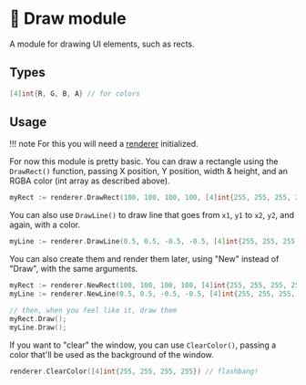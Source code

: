 <!--markdownlint-disable md010-->
# 🎨 Draw module

A module for drawing UI elements, such as rects.

## Types

```go
[4]int{R, G, B, A} // for colors
```

## Usage

!!! note
    For this you will need a [renderer](window-render.md) initialized.

For now this module is pretty basic. You can draw a rectangle using the `DrawRect()` function, passing X position, Y position, width & height, and an RGBA color (int array as described above).

```go
myRect := renderer.DrawRect(100, 100, 100, 100, [4]int{255, 255, 255, 255}) // draws a white square
```

You can also use `DrawLine()` to draw line that goes from `x1`, `y1` to `x2`, `y2`, and again, with a color.

```go
myLine := renderer.DrawLine(0.5, 0.5, -0.5, -0.5, [4]int{255, 255, 255, 255})
```

You can also create them and render them later, using "New" instead of "Draw", with the same arguments.

```go
myRect := renderer.NewRect(100, 100, 100, 100, [4]int{255, 255, 255, 255})
myLine := renderer.NewLine(0.5, 0.5, -0.5, -0.5, [4]int{255, 255, 255, 255})

// then, when you feel like it, draw them
myRect.Draw();
myLine.Draw();
```

If you want to "clear" the window, you can use `ClearColor()`, passing a color that'll be used as the background of the window.

```go
renderer.ClearColor([4]int{255, 255, 255, 255}) // flashbang!
```
